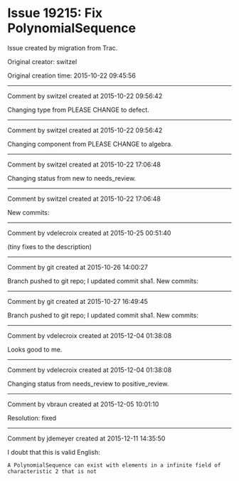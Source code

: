 # Issue 19215: Fix PolynomialSequence

Issue created by migration from Trac.

Original creator: switzel

Original creation time: 2015-10-22 09:45:56




---

Comment by switzel created at 2015-10-22 09:56:42

Changing type from PLEASE CHANGE to defect.


---

Comment by switzel created at 2015-10-22 09:56:42

Changing component from PLEASE CHANGE to algebra.


---

Comment by switzel created at 2015-10-22 17:06:48

Changing status from new to needs_review.


---

Comment by switzel created at 2015-10-22 17:06:48

New commits:


---

Comment by vdelecroix created at 2015-10-25 00:51:40

(tiny fixes to the description)


---

Comment by git created at 2015-10-26 14:00:27

Branch pushed to git repo; I updated commit sha1. New commits:


---

Comment by git created at 2015-10-27 16:49:45

Branch pushed to git repo; I updated commit sha1. New commits:


---

Comment by vdelecroix created at 2015-12-04 01:38:08

Looks good to me.


---

Comment by vdelecroix created at 2015-12-04 01:38:08

Changing status from needs_review to positive_review.


---

Comment by vbraun created at 2015-12-05 10:01:10

Resolution: fixed


---

Comment by jdemeyer created at 2015-12-11 14:35:50

I doubt that this is valid English:

```
A PolynomialSequence can exist with elements in a infinite field of
characteristic 2 that is not
```

